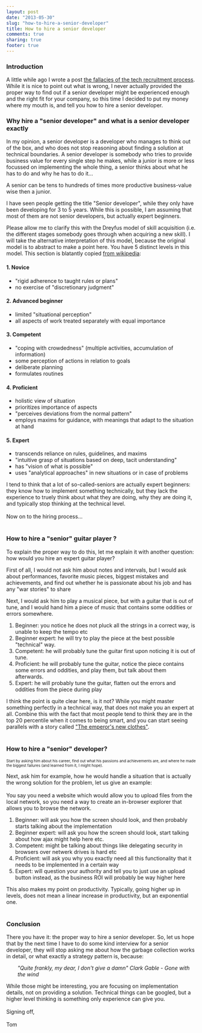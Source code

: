 ```yaml
---
layout: post
date: "2013-05-30"
slug: "how-to-hire-a-senior-developer"
title: How to hire a senior developer
comments: true
sharing: true
footer: true
---
```


<h3>Introduction</h3>
<p>A little while ago I wrote a post <a href="https://www.corebvba.be/blog/post/Fallacies-of-the-tech-recruitment-process.aspx">the fallacies of the tech recruitment process</a>. While it is nice to point out what is wrong, I never actually provided the proper way to find out if a senior developer might be experienced enough and the right fit for your company, so this time I decided to put my money where my mouth is, and tell you how to hire a senior developer.</p>
<h3>Why hire a "senior developer" and what is a senior developer exactly</h3>
<p>In my opinion, a senior developer is a developer who manages to think out of the box, and who does not stop reasoning about finding a solution at technical boundaries. A senior developer is somebody who tries to provide business value for every single step he makes, while a junior is more or less focussed on implementing the whole thing, a senior thinks about what he has to do and why he has to do it...</p>
<!--more-->
<p>A senior can be tens to hundreds of times more productive business-value wise then a junior.</p>
<p>I have seen people getting the title "Senior developer", while they only have been developing for 3 to 5 years. While this is possible, I am assuming that most of them are not senior developers, but actually expert beginners.</p>
<p>Please allow me to clarify this with the<strong> </strong>Dreyfus model of skill acquisition (i.e. the different stages somebody goes through when acquiring a new skill). I will take the alternative interpretation of this model, because the original model is to abstract to make a point here. You have 5 distinct levels in this model. This section is blatantly copied <a href="https://en.wikipedia.org/wiki/Dreyfus_model_of_skill_acquisition" target="_blank">from wikipedia</a>:</p>
<h4>1. Novice</h4>
<ul>
<li>"rigid adherence to taught rules or plans"</li>
<li>no exercise of "discretionary judgment"</li>
</ul>
<h4>2. Advanced beginner</h4>
<ul>
<li>limited "situational perception"</li>
<li>all aspects of work treated separately with equal importance</li>
</ul>
<h4>3. Competent</h4>
<ul>
<li>"coping with crowdedness" (multiple activities, accumulation of information)</li>
<li>some perception of actions in relation to goals</li>
<li>deliberate planning</li>
<li>formulates routines</li>
</ul>
<h4>4. Proficient</h4>
<ul>
<li>holistic view of situation</li>
<li>prioritizes importance of aspects</li>
<li>"perceives deviations from the normal pattern"</li>
<li>employs maxims for guidance, with meanings that adapt to the situation at hand</li>
</ul>
<h4>5. Expert</h4>
<ul>
<li>transcends reliance on rules, guidelines, and maxims</li>
<li>"intuitive grasp of situations based on deep, tacit understanding"</li>
<li>has "vision of what is possible"</li>
<li>uses "analytical approaches" in new situations or in case of problems</li>
</ul>
<div>I tend to think that a lot of so-called-seniors are actually expert beginners: they know how to implement something technically, but they lack the experience to truely think about what they are doing, why they are doing it, and typically stop thinking at the technical level.</div>
<div><br /></div>
<div>Now on to the hiring process...</div>
<div><br /></div>
<h3>How to hire a "senior" guitar player ?</h3>
<p>To explain the proper way to do this, let me explain it with another question: how would you hire an expert guitar player?</p>
<p>First of all, I would not ask him about notes and intervals, but I would ask about performances, favorite music pieces, biggest mistakes and achievements, and find out whether he is passionate about his job and has any "war stories" to share</p>
<p>Next, I would ask him to play a musical piece, but with a guitar that is out of tune, and I would hand him a piece of music that contains some oddities or errors somewhere.</p>
<ol>
<li>Beginner: you notice he does not pluck all the strings in a correct way, is unable to keep the tempo etc</li>
<li>Beginner expert: he will try to play the piece at the best possible "technical" way.</li>
<li>Competent: he will probably tune the guitar first upon noticing it is out of tune.</li>
<li>Proficient: he will probably tune the guitar, notice the piece contains some errors and oddities, and play them, but talk about them afterwards.</li>
<li>Expert: he will probably tune the guitar, flatten out the errors and oddities from the piece during play</li>
</ol>
<div>I think the point is quite clear here, is it not? While you might master something perfectly in a technical way, that does not make you an expert at all. Combine this with the fact that most people tend to think they are in the top 20 percentile when it comes to being smart, and you can start seeing parallels with a story called <a href="https://en.wikipedia.org/wiki/The_Emperor's_New_Clothes" target="_blank">"The emperor's new clothes"</a>.</div>
<div><br /></div>
<h3>How to hire a "senior" developer?</h3>
<p><span style="font-size: 10px;">Start by asking him about his career, find out what his passions and achievements are, and where he made the biggest failures (and learned from it, I might hope).</span></p>
<div>Next, ask him for example, how he would handle a situation that is actually the wrong solution for the problem, let us give an example:</div>
<div><br /></div>
<div>You say you need a website which would allow you to upload files from the local network, so you need a way to create an in-browser explorer that allows you to browse the network.</div>
<div><ol>
<li>Beginner: will ask you how the screen should look, and then probably starts talking about the implementation</li>
<li>Beginner expert: will ask you how the screen should look, start talking about how ajax might help here etc.</li>
<li>Competent: might be talking about things like delegating security in browsers over netwerk drives is hard etc</li>
<li>Proficient: will ask you why you exactly need all this functionality that it needs to be implemented in a certain way</li>
<li>Expert: will question your authority and tell you to just use an upload button instead, as the business ROI will probably be way higher here</li>
</ol>
<div>This also makes my point on productivity. Typically, going higher up in levels, does not mean a linear increase in productivity, but an exponential one.</div>
</div>
<div><br /></div>
<h3>Conclusion</h3>
<p>There you have it: the proper way to hire a senior developer. So, let us hope that by the next time I have to do some kind interview for a senior developer, they will stop asking me about how the garbage collection works in detail, or what exactly a strategy pattern is, because:</p>
<p style="padding-left: 30px;"><em>"Quite frankly, my dear, I don't give a damn"</em>&nbsp;<em>Clark Gable - Gone with the wind</em></p>
<div>While those might be interesting, you are focusing on implementation details, not on providing a solution. Technical things can be googled, but a higher level thinking is something only experience can give you.</div>
<div><br /></div>
<div>Signing off,</div>
<div><br /></div>
<div>Tom</div>
